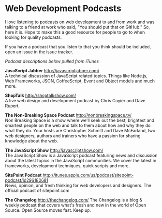 # Web Development Podcasts

I love listening to podcasts on web development to and from work and was talking to a friend at work who said, "You should put that on GitHub."  So, here it is. Hope to make this a good resource for people to go to when looking for quality podcasts.

If you have a podcast that you listen to that you think should be included, open an issue in the issue tracker.

_Podcast descriptions below pulled from iTunes_  


**JavaScript Jabber** http://javascriptjabber.com/  
A technical discussion of JavaScript related topics. Things like Node.js, Web Frameworks, JSON, CoffeeScript, Event and Object models and much more.

**ShopTalk** http://shoptalkshow.com/  
A live web design and development podcast by Chris Coyier and Dave Rupert.

**The Non-Breaking Space Podcast** http://nonbreakingspace.tv/  
Non Breaking Space is a show where we'll seek out the best, brightest and smartest people on the web and talk to them about how and why they do what they do. Your hosts are Christopher Schmitt and Dave McFarland, two web designers, authors and trainers who have a passion for sharing knowledge about the web.

**The JavaScript Show**  http://javascriptshow.com/  
The JavaScript Show is a JavaScript podcast featuring news and discussion about the latest topics in the JavaScript communities. We cover the latest in frameworks, development techniques, quick scripts and more.

**SitePoint Podcast** http://itunes.apple.com/us/podcast/sitepoint-podcast/id296180681  
News, opinion, and fresh thinking for web developers and designers. The official podcast of sitepoint.com

**The Changelog** http://thechangelog.com/
The Changelog is a blog & weekly podcast that covers what's fresh and new in the world of Open Source. Open Source moves fast. Keep up.


